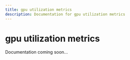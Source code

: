 ```yaml
---
title: gpu utilization metrics
description: Documentation for gpu utilization metrics
---
```


# gpu utilization metrics

Documentation coming soon...
